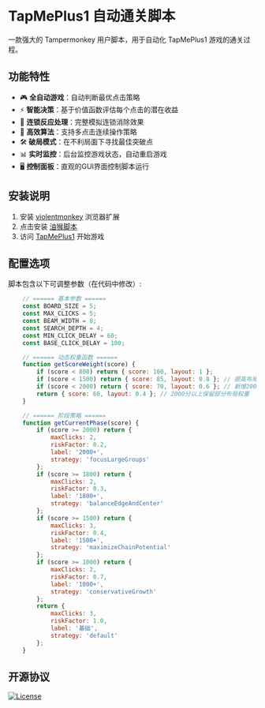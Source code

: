 # TapMePlus1 自动通关脚本

一款强大的 Tampermonkey 用户脚本，用于自动化 TapMePlus1 游戏的通关过程。

## 功能特性

- 🎮 **全自动游戏**：自动判断最优点击策略
- ⚡ **智能决策**：基于价值函数评估每个点击的潜在收益
- 🔁 **连锁反应处理**：完整模拟连锁消除效果
- 🚀 **高效算法**：支持多点击连续操作策略
- 🛠 **破局模式**：在不利局面下寻找最佳突破点
- 📊 **实时监控**：后台监控游戏状态，自动重启游戏
- 🖥 **控制面板**：直观的GUI界面控制脚本运行

## 安装说明

1. 安装 [violentmonkey](https://violentmonkey.github.io/) 浏览器扩展
2. 点击安装 [油猴脚本](https://github.com/baimengshi/tapmeplus1/raw/main/tapmeplus1-autoplay.user.js)
3. 访问 [TapMePlus1](https://tapmeplus1.com/) 开始游戏

## 配置选项

脚本包含以下可调整参数（在代码中修改）:

```javascript
    // ====== 基本参数 ======
    const BOARD_SIZE = 5;
    const MAX_CLICKS = 5;
    const BEAM_WIDTH = 8;
    const SEARCH_DEPTH = 4;
    const MIN_CLICK_DELAY = 60;
    const BASE_CLICK_DELAY = 100;

    // ====== 动态权重函数 ======
    function getScoreWeight(score) {
        if (score < 800) return { score: 100, layout: 1 };
        if (score < 1500) return { score: 85, layout: 0.8 }; // 提高布局权重
        if (score < 2000) return { score: 70, layout: 0.6 }; // 新增2000分过渡阶段
        return { score: 60, layout: 0.4 }; // 2000分以上保留部分布局权重
    }

    // ====== 阶段策略 ======
    function getCurrentPhase(score) {
        if (score >= 2000) return {
            maxClicks: 2,
            riskFactor: 0.2,
            label: '2000+',
            strategy: 'focusLargeGroups'
        };
        if (score >= 1800) return {
            maxClicks: 2,
            riskFactor: 0.3,
            label: '1800+',
            strategy: 'balanceEdgeAndCenter'
        };
        if (score >= 1500) return {
            maxClicks: 3,
            riskFactor: 0.4,
            label: '1500+',
            strategy: 'maximizeChainPotential'
        };
        if (score >= 1000) return {
            maxClicks: 2,
            riskFactor: 0.7,
            label: '1000+',
            strategy: 'conservativeGrowth'
        };
        return {
            maxClicks: 3,
            riskFactor: 1.0,
            label: '基础',
            strategy: 'default'
        };
    }
```

## 开源协议
[![License](https://img.shields.io/badge/License-MIT-blue.svg)](LICENSE) 
